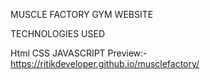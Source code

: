 MUSCLE FACTORY GYM WEBSITE

TECHNOLOGIES USED 

Html
CSS
JAVASCRIPT
Preview:- https://ritikdeveloper.github.io/musclefactory/

